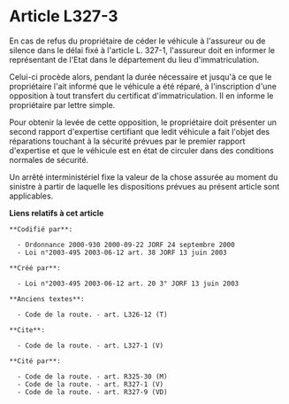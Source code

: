 # Article L327-3

En cas de refus du propriétaire de céder le véhicule à l'assureur ou de silence dans le délai fixé à l'article L. 327-1,
l'assureur doit en informer le représentant de l'Etat dans le département du lieu d'immatriculation.

Celui-ci procède alors, pendant la durée nécessaire et jusqu'à ce que le propriétaire l'ait informé que le véhicule a été
réparé, à l'inscription d'une opposition à tout transfert du certificat d'immatriculation. Il en informe le propriétaire par
lettre simple.

Pour obtenir la levée de cette opposition, le propriétaire doit présenter un second rapport d'expertise certifiant que ledit
véhicule a fait l'objet des réparations touchant à la sécurité prévues par le premier rapport d'expertise et que le véhicule
est en état de circuler dans des conditions normales de sécurité.

Un arrêté interministériel fixe la valeur de la chose assurée au moment du sinistre à partir de laquelle les dispositions
prévues au présent article sont applicables.

**Liens relatifs à cet article**

	**Codifié par**:

	  - Ordonnance 2000-930 2000-09-22 JORF 24 septembre 2000
	  - Loi n°2003-495 2003-06-12 art. 38 JORF 13 juin 2003

	**Créé par**:

	  - Loi n°2003-495 2003-06-12 art. 20 3° JORF 13 juin 2003

	**Anciens textes**:

	  - Code de la route. - art. L326-12 (T)

	**Cite**:

	  - Code de la route. - art. L327-1 (V)

	**Cité par**:

	  - Code de la route. - art. R325-30 (M)
	  - Code de la route. - art. R327-1 (V)
	  - Code de la route. - art. R327-9 (VD)
